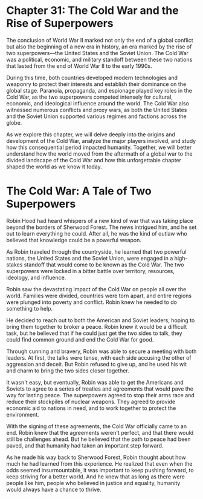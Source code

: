 # Chapter 31: The Cold War and the Rise of Superpowers

The conclusion of World War II marked not only the end of a global conflict but also the beginning of a new era in history, an era marked by the rise of two superpowers—the United States and the Soviet Union. The Cold War was a political, economic, and military standoff between these two nations that lasted from the end of World War II to the early 1990s. 

During this time, both countries developed modern technologies and weaponry to protect their interests and establish their dominance on the global stage. Paranoia, propaganda, and espionage played key roles in the Cold War, as the two superpowers competed intensely for cultural, economic, and ideological influence around the world. The Cold War also witnessed numerous conflicts and proxy wars, as both the United States and the Soviet Union supported various regimes and factions across the globe. 

As we explore this chapter, we will delve deeply into the origins and development of the Cold War, analyze the major players involved, and study how this consequential period impacted humanity. Together, we will better understand how the world moved from the aftermath of a global war to the divided landscape of the Cold War and how this unforgettable chapter shaped the world as we know it today.
# The Cold War: A Tale of Two Superpowers

Robin Hood had heard whispers of a new kind of war that was taking place beyond the borders of Sherwood Forest. The news intrigued him, and he set out to learn everything he could. After all, he was the kind of outlaw who believed that knowledge could be a powerful weapon.

As Robin traveled through the countryside, he learned that two powerful nations, the United States and the Soviet Union, were engaged in a high-stakes standoff that would come to be known as the Cold War. The two superpowers were locked in a bitter battle over territory, resources, ideology, and influence.

Robin saw the devastating impact of the Cold War on people all over the world. Families were divided, countries were torn apart, and entire regions were plunged into poverty and conflict. Robin knew he needed to do something to help.

He decided to reach out to both the American and Soviet leaders, hoping to bring them together to broker a peace. Robin knew it would be a difficult task, but he believed that if he could just get the two sides to talk, they could find common ground and end the Cold War for good.

Through cunning and bravery, Robin was able to secure a meeting with both leaders. At first, the talks were tense, with each side accusing the other of aggression and deceit. But Robin refused to give up, and he used his wit and charm to bring the two sides closer together.

It wasn't easy, but eventually, Robin was able to get the Americans and Soviets to agree to a series of treaties and agreements that would pave the way for lasting peace. The superpowers agreed to stop their arms race and reduce their stockpiles of nuclear weapons. They agreed to provide economic aid to nations in need, and to work together to protect the environment.

With the signing of these agreements, the Cold War officially came to an end. Robin knew that the agreements weren't perfect, and that there would still be challenges ahead. But he believed that the path to peace had been paved, and that humanity had taken an important step forward.

As he made his way back to Sherwood Forest, Robin thought about how much he had learned from this experience. He realized that even when the odds seemed insurmountable, it was important to keep pushing forward, to keep striving for a better world. And he knew that as long as there were people like him, people who believed in justice and equality, humanity would always have a chance to thrive.